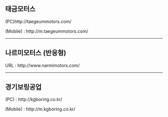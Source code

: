 <h2>태금모터스</h2>
<p>(PC)http://taegeummotors.com/</p>
<p>(Mobile) : http://m.taegeummotors.com/</p>

<hr>

<h2>나르미모터스 (반응형)</h2>
<p>URL : http://www.narmimotors.com/</p>

<hr>

<h2>경기보링공업</h2>
<p>(PC) : http://kgboring.co.kr/</p>
<p>(Mobile) : http://m.kgboring.co.kr/</p>
